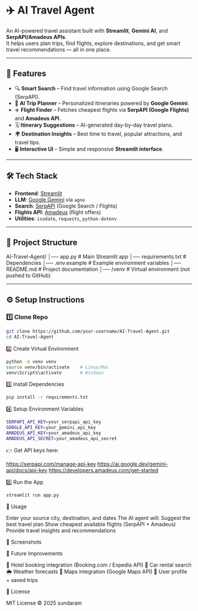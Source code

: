 # ✈️ AI Travel Agent  

An AI-powered travel assistant built with **Streamlit**, **Gemini AI**, and **SerpAPI/Amadeus APIs**.  
It helps users plan trips, find flights, explore destinations, and get smart travel recommendations — all in one place.  

---

## 🌟 Features  
- 🔍 **Smart Search** – Find travel information using Google Search (SerpAPI).  
- 🧠 **AI Trip Planner** – Personalized itineraries powered by **Google Gemini**.  
- ✈️ **Flight Finder** – Fetches cheapest flights via **SerpAPI (Google Flights)** and **Amadeus API**.  
- 🗓️ **Itinerary Suggestions** – AI-generated day-by-day travel plans.  
- 🌍 **Destination Insights** – Best time to travel, popular attractions, and travel tips.  
- 🖥️ **Interactive UI** – Simple and responsive **Streamlit interface**.  

---

## 🛠️ Tech Stack  
- **Frontend**: [Streamlit](https://streamlit.io/)  
- **LLM**: [Google Gemini](https://ai.google.dev/) via `agno`  
- **Search**: [SerpAPI](https://serpapi.com/) (Google Search / Flights)  
- **Flights API**: [Amadeus](https://developers.amadeus.com/) (flight offers)  
- **Utilities**: `isodate`, `requests`, `python-dotenv`  

---

## 📂 Project Structure  
AI-Travel-Agent/
│── app.py # Main Streamlit app
│── requirements.txt # Dependencies
│── .env.example # Example environment variables
│── README.md # Project documentation
│── /venv # Virtual environment (not pushed to GitHub)


---

## ⚙️ Setup Instructions  

### 1️⃣ Clone Repo  
```bash
git clone https://github.com/your-username/AI-Travel-Agent.git
cd AI-Travel-Agent
```

2️⃣ Create Virtual Environment
```bash
python -m venv venv
source venv/bin/activate    # Linux/Mac
venv\Scripts\activate       # Windows
```

3️⃣ Install Dependencies
```bash
pip install -r requirements.txt
```

4️⃣ Setup Environment Variables
```bash
SERPAPI_API_KEY=your_serpapi_api_key
GOOGLE_API_KEY=your_gemini_api_key
AMADEUS_API_KEY=your_amadeus_api_key
AMADEUS_API_SECRET=your_amadeus_api_secret
```

👉 Get API keys here:

https://serpapi.com/manage-api-key
https://ai.google.dev/gemini-api/docs/api-key
https://developers.amadeus.com/get-started

5️⃣ Run the App
```bash
streamlit run app.py
```
🎯 Usage

Enter your source city, destination, and dates
The AI agent will:
    Suggest the best travel plan
    Show cheapest available flights (SerpAPI + Amadeus)
    Provide travel insights and recommendations

📸 Screenshots


🚀 Future Improvements

🏨 Hotel booking integration (Booking.com / Expedia API)
🚗 Car rental search
🌦️ Weather forecasts
📍 Maps integration (Google Maps API)
💾 User profile + saved trips

📜 License

MIT License © 2025 sundaram